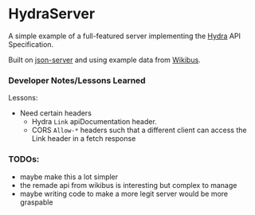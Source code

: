 # HydraServer

A simple example of a full-featured server implementing the [Hydra](http://www.hydra-cg.com/) API Specification.

Built on [json-server](https://github.com/typicode/json-server) and using example data from [Wikibus](https://github.com/wikibus).

### Developer Notes/Lessons Learned

Lessons:
* Need certain headers
   * Hydra `Link` apiDocumentation header.
   * CORS `Allow-*` headers such that a different client can access the Link header in a fetch response


### TODOs:

- maybe make this a lot simpler
- the remade api from wikibus is interesting but complex to manage
- maybe writing code to make a more legit server would be more graspable